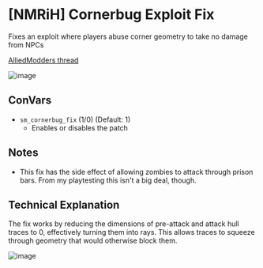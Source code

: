 # [NMRiH] Cornerbug Exploit Fix

Fixes an exploit where players abuse corner geometry to take no damage from NPCs

[AlliedModders thread](https://forums.alliedmods.net/showthread.php?p=2747413)


![image](https://user-images.githubusercontent.com/11559683/131224829-912643e3-c0aa-4aa3-9e2f-201135e675a9.png)


## ConVars
- `sm_cornerbug_fix` (1/0) (Default: 1)
  - Enables or disables the patch

## Notes
- This fix has the side effect of allowing zombies to attack through prison bars. From my playtesting this isn't a big deal, though.

## Technical Explanation

The fix works by reducing the dimensions of pre-attack and attack hull traces to 0, effectively turning them into rays.
This allows traces to squeeze through geometry that would otherwise block them.

![image](https://user-images.githubusercontent.com/11559683/131224708-7199d5b9-9e79-4a08-8da4-dbde381cc1c3.png)

